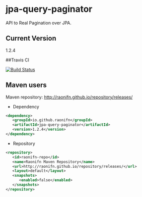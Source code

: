 jpa-query-paginator
==============

API to Real Pagination over JPA.

## Current Version
1.2.4


##Travis CI

[![Build Status](https://travis-ci.org/raonifn/jpa-query-paginator.svg)](https://travis-ci.org/raonifn/jpa-query-paginator)

## Maven users
Maven repository: http://raonifn.github.io/repository/releases/

* Dependency
```xml
<dependency>
   <groupId>io.github.raonifn</groupId>
   <artifactId>jpa-query-paginator</artifactId>
   <version>1.2.4</version>
</dependency>
```

* Repository
```xml
<repository>
   <id>raonifn-repo</id>
   <name>Raonifn Maven Repository</name>
   <url>http://raonifn.github.io/repository/releases/</url>
   <layout>default</layout>
   <snapshots>
      <enabled>false</enabled>
   </snapshots>
</repository>
```
